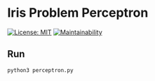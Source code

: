 # Iris Problem Perceptron

[![License: MIT](https://img.shields.io/badge/License-MIT-blue.svg)](https://opensource.org/licenses/MIT)
[![Maintainability](https://api.codeclimate.com/v1/badges/ee02e96c26d8acd2a4f6/maintainability)](https://codeclimate.com/github/ramonsantos/iris-problem-perceptron/maintainability)

## Run
```bash
python3 perceptron.py
```
